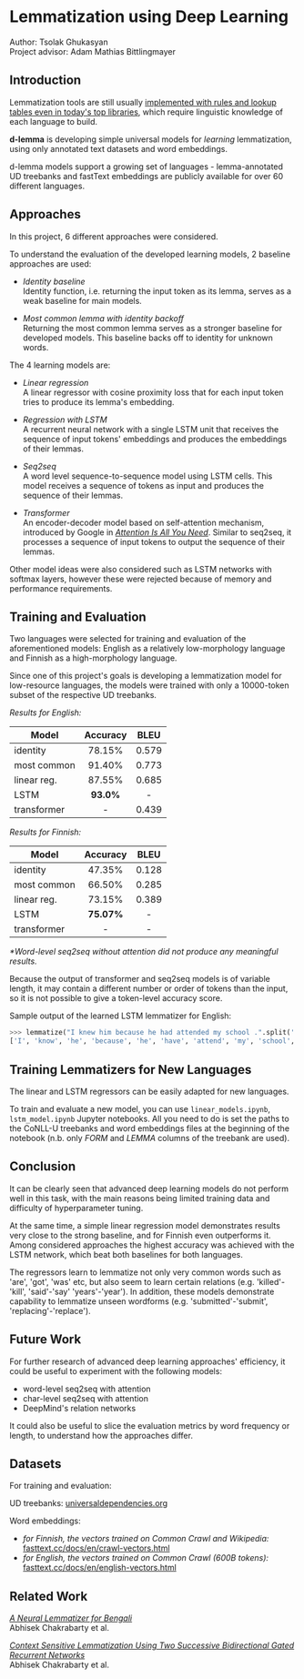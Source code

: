 # Lemmatization using Deep Learning

Author: Tsolak Ghukasyan\
Project advisor: Adam Mathias Bittlingmayer

## Introduction

Lemmatization tools are still usually [implemented with rules and lookup tables even in today's top libraries](https://spacy.io/usage/adding-languages#lemmatizer), which require linguistic knowledge of each language to build.

**d-lemma** is developing simple universal models for *learning* lemmatization, using only annotated text datasets and word embeddings.

d-lemma models support a growing set of languages - lemma-annotated UD treebanks and fastText embeddings are publicly available for over 60 different languages.

## Approaches

In this project, 6 different approaches were considered.

To understand the evaluation of the developed learning models, 2 baseline approaches are used:

- _Identity baseline_\
Identity function, i.e. returning the input token as its lemma, serves as a weak baseline for main models.

- _Most common lemma with identity backoff_\
Returning the most common lemma serves as a stronger baseline for developed models. This baseline backs off to identity for unknown words.

The 4 learning models are:

- _Linear regression_\
A linear regressor with cosine proximity loss that for each input token tries to produce its lemma's embedding.  

- _Regression with LSTM_\
A recurrent neural network with a single LSTM unit that receives the sequence of input tokens' embeddings and produces the embeddings of their lemmas.  

- _Seq2seq_\
A word level sequence-to-sequence model using LSTM cells. This model receives a sequence of tokens as input and produces the sequence of their lemmas.

- _Transformer_\
An encoder-decoder model based on self-attention mechanism, introduced by Google in [*Attention Is All You Need*](https://arxiv.org/abs/1706.03762). Similar to seq2seq, it processes a sequence of input tokens to output the sequence of their lemmas.

Other model ideas were also considered such as LSTM networks with softmax layers, however these were rejected because of memory and performance requirements.

## Training and Evaluation

Two languages were selected for training and evaluation of the aforementioned models: English as a relatively low-morphology language and Finnish as a high-morphology language.

Since one of this project's goals is developing a lemmatization model for low-resource languages, the models were trained with only a 10000-token subset of the respective UD treebanks.

_Results for English:_

| Model       | Accuracy | BLEU |
|-------------|:--------:|:-----:|
| identity    |  78.15%  |  0.579  |
| most common |  91.40%  |  0.773  |
| linear reg. |  87.55%  |  0.685  |
| LSTM |  **93.0%**  |  -  |
| transformer |    -     |  0.439  |

_Results for Finnish:_

| Model       | Accuracy | BLEU |
|-------------|:--------:|:-----:|
| identity    |  47.35%  |  0.128  |
| most common |  66.50%  |  0.285  |
| linear reg. |  73.15%  |  0.389  |
| LSTM | **75.07%**  |  -  |
| transformer |    -     |  -   |

_*Word-level seq2seq without attention did not produce any meaningful results._

Because the output of transformer and seq2seq models is of variable length, it may contain a different number or order of tokens than the input, so it is not possible to give a token-level accuracy score.

Sample output of the learned LSTM lemmatizer for English:

```python
>>> lemmatize("I knew him because he had attended my school .".split(' '))
['I', 'know', 'he', 'because', 'he', 'have', 'attend', 'my', 'school', '.']
```

## Training Lemmatizers for New Languages

The linear and LSTM regressors can be easily adapted for new languages.

To train and evaluate a new model, you can use ```linear_models.ipynb```, ```lstm_model.ipynb``` Jupyter notebooks. All you need to do is set the paths to the CoNLL-U treebanks and word embeddings files at the beginning of the notebook (n.b. only _FORM_ and _LEMMA_ columns of the treebank are used).

## Conclusion

It can be clearly seen that advanced deep learning models do not perform well in this task, with the main reasons being limited training data and difficulty of hyperparameter tuning.

At the same time, a simple linear regression model demonstrates results very close to the strong baseline, and for Finnish even outperforms it. Among considered approaches the highest accuracy was achieved with the LSTM network, which beat both baselines for both languages.

The regressors learn to lemmatize not only very common words such as 'are', 'got', 'was' etc, but also seem to learn certain relations (e.g. 'killed'-'kill', 'said'-'say'  'years'-'year').  In addition, these models demonstrate capability to lemmatize unseen wordforms (e.g. 'submitted'-'submit', 'replacing'-'replace').

## Future Work

For further research of advanced deep learning approaches' efficiency, it could be useful to experiment with the following models:
- word-level seq2seq with attention
- char-level seq2seq with attention
- DeepMind's relation networks

It could also be useful to slice the evaluation metrics by word frequency or length, to understand how the approaches differ.

## Datasets

For training and evaluation:

UD treebanks: [universaldependencies.org](http://universaldependencies.org/)

Word embeddings:
- _for Finnish, the vectors trained on Common Crawl and Wikipedia:_ [fasttext.cc/docs/en/crawl-vectors.html](https://fasttext.cc/docs/en/crawl-vectors.html)
- _for English, the vectors trained on Common Crawl (600B tokens):_ [fasttext.cc/docs/en/english-vectors.html](https://fasttext.cc/docs/en/english-vectors.html)

## Related Work

[*A Neural Lemmatizer for Bengali*](https://pdfs.semanticscholar.org/12c6/1ee4f804d4007fc12cfd0d13ba260c051e48.pdf)  
Abhisek Chakrabarty et al. 

[*Context Sensitive Lemmatization Using Two Successive Bidirectional Gated Recurrent Networks*](http://www.aclweb.org/anthology/P17-1136)  
Abhisek Chakrabarty et al.

